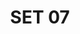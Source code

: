 ---
layout: default
categories: label-set
title: SET 07
img1: /files/label-07/label.jpg
download: /files/label-07/label-07.zip
---